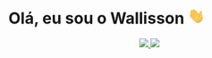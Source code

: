 
<h1>Olá, eu sou o Wallisson <img  src="https://raw.githubusercontent.com/ABSphreak/ABSphreak/master/gifs/Hi.gif" width="30px"></h1>

<div align="center">
<a href="https://github.com/wallissonmart">
<img height="180em" src="https://github-readme-stats.vercel.app/api?username=wallissonmart&show_icons=true&theme=dracula&include_all_commits=true&count_private=true"/>
<img height="180em" src="https://github-readme-stats.vercel.app/api/top-langs/?username=wallissonmart&layout=compact&langs_count=7&theme=dracula"/>
</div>

